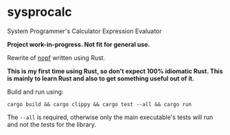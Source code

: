 # sysprocalc
System Programmer's Calculator Expression Evaluator

**Project work-in-progress. Not fit for general use.**

Rewrite of [nopf](https://github.com/Teknomancer/nopf) written using Rust.

**This is my first time using Rust, so don't expect 100% idiomatic Rust. This is mainly to learn Rust and also to get something useful out of it.**

Build and run using:
```
cargo build && cargo clippy && cargo test --all && cargo run
```

The `--all` is required, otherwise only the main executable's tests will run and not the tests for the library.
